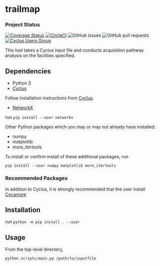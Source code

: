 # trailmap

### Project Status

[![Coverage Status](https://coveralls.io/repos/github/CNERG/trailmap/badge.svg?branch=main)](https://coveralls.io/github/CNERG/trailmap?branch=main) 
[![CircleCI](https://circleci.com/gh/CNERG/trailmap.svg?style=shield)](https://circleci.com/gh/CNERG/trailmap) 
![GitHub issues](https://img.shields.io/github/issues/cnerg/trailmap)
![GitHub pull requests](https://img.shields.io/github/issues-pr/cnerg/trailmap)
[![Cyclus Users Group](https://img.shields.io/badge/Cyclus%20Users%20Group-Join-orange)](https://groups.google.com/g/cyclus-users)

This tool takes a Cyclus input file and conducts acquisition pathway analysis on the facilities specified.

## Dependencies

* Python 3
* [Cyclus](https://github.com/cyclus/cyclus)

Follow installation instructions from [Cyclus](https://github.com/cyclus/cyclus).

* [NetworkX](https://networkx.github.io/)

run `pip install --user networkx`

Other Python packages which you may or may not already have installed:

* numpy
* matplotlib
* more_itertools

To install or confirm install of these additional packages, run

`pip install --user numpy matplotlib more_itertools`

### Recommended Packages

In addition to Cyclus, it is strongly recommended that the user install [Cycamore](https://github.com/cyclus/cycamore)

## Installation

run `python -m pip install . --user`

## Usage

From the top-level directory,

`python scripts/main.py /path/to/inputfile`
